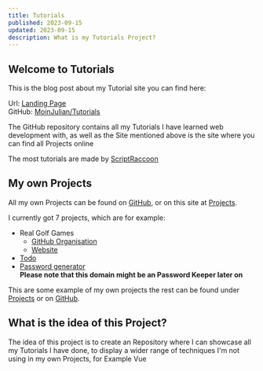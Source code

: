 ```yaml
---
title: Tutorials
published: 2023-09-15
updated: 2023-09-15
description: What is my Tutorials Project?
---
```


## Welcome to Tutorials

This is the blog post about my Tutorial site you can find here:

Url: [Landing Page](https://tutorial.moinjulian.com/)  
GitHub: [MoinJulian/Tutorials](https://github.com/MoinJulian/Tutorials)

The GitHub repository contains all my Tutorials I have learned web development with, as well as the Site mentioned above is the site where you can find all Projects online

The most tutorials are made by [ScriptRaccoon](https://scriptraccoon.dev)

## My own Projects

All my own Projects can be found on [GitHub](https://github.com/moinjulian), or on this site at [Projects](/projects).

I currently got 7 projects, which are for example:

- Real Golf Games
  - [GitHub Organisation](https://github.com/realgolf)
  - [Website](https://realgolf.games)
- [Todo](https://todo.moinjulian.com)
- [Password generator](https://password.moinjulian.com)  
  **Please note that this domain might be an Password Keeper later on**

This are some example of my own projects the rest can be found under [Projects](/projects) or on [GitHub](https://github.com/moinjulian).

## What is the idea of this Project?

The idea of this project is to create an Repository where I can showcase all my Tutorials I have done, to display a wider range of techniques I'm not using in my own Projects, for Example Vue
